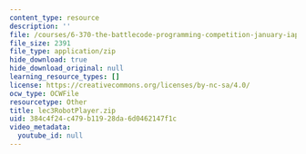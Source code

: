 ```yaml
---
content_type: resource
description: ''
file: /courses/6-370-the-battlecode-programming-competition-january-iap-2013/384c4f24c479b11928da6d0462147f1c_lec3RobotPlayer.zip
file_size: 2391
file_type: application/zip
hide_download: true
hide_download_original: null
learning_resource_types: []
license: https://creativecommons.org/licenses/by-nc-sa/4.0/
ocw_type: OCWFile
resourcetype: Other
title: lec3RobotPlayer.zip
uid: 384c4f24-c479-b119-28da-6d0462147f1c
video_metadata:
  youtube_id: null
---
```


